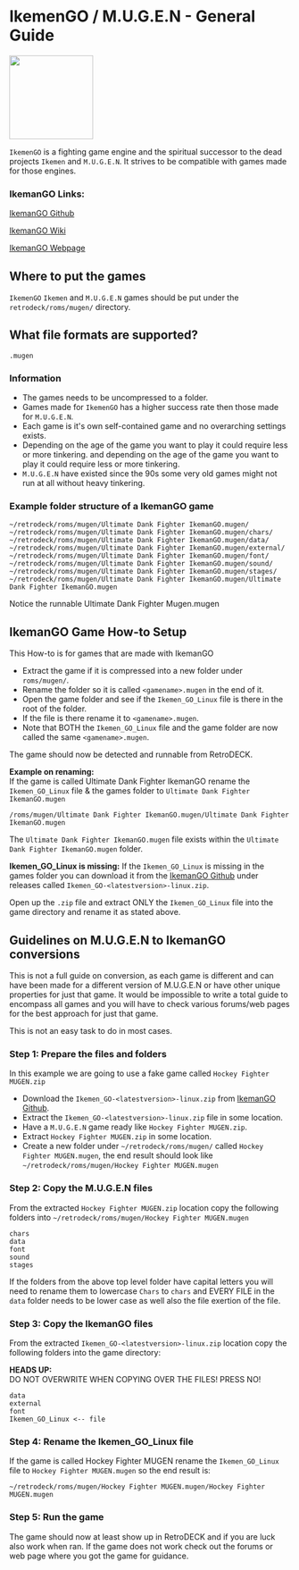 # IkemenGO / M.U.G.E.N - General Guide

<img src="../../../wiki_images/logos/ikemen-go-logo.png" width="150">

`IkemenGO` is a fighting game engine and the spiritual successor to the dead projects `Ikemen` and `M.U.G.E.N`. It strives to be compatible with games made for those engines.


### IkemanGO Links:

[IkemanGO Github](https://github.com/ikemen-engine/Ikemen-GO)

[IkemanGO Wiki](https://github.com/ikemen-engine/Ikemen-GO/wiki)

[IkemanGO Webpage](https://ikemen-engine.github.io/)




## Where to put the games
`IkemenGO` `Ikemen` and `M.U.G.E.N` games should be put under the `retrodeck/roms/mugen/` directory.

## What file formats are supported?

`.mugen`

### Information

- The games needs to be uncompressed to a folder.
- Games made for `IkemenGO` has a higher success rate then those made for `M.U.G.E.N`.
- Each game is it's own self-contained game and no overarching settings exists.
- Depending on the age of the game you want to play it could require less or more tinkering.
and depending on the age of the game you want to play it could require less or more tinkering.
- `M.U.G.E.N` have existed since the 90s some very old games might not run at all without heavy tinkering.

### Example folder structure of a IkemanGO game

```
~/retrodeck/roms/mugen/Ultimate Dank Fighter IkemanGO.mugen/
~/retrodeck/roms/mugen/Ultimate Dank Fighter IkemanGO.mugen/chars/
~/retrodeck/roms/mugen/Ultimate Dank Fighter IkemanGO.mugen/data/
~/retrodeck/roms/mugen/Ultimate Dank Fighter IkemanGO.mugen/external/
~/retrodeck/roms/mugen/Ultimate Dank Fighter IkemanGO.mugen/font/
~/retrodeck/roms/mugen/Ultimate Dank Fighter IkemanGO.mugen/sound/
~/retrodeck/roms/mugen/Ultimate Dank Fighter IkemanGO.mugen/stages/
~/retrodeck/roms/mugen/Ultimate Dank Fighter IkemanGO.mugen/Ultimate Dank Fighter IkemanGO.mugen
```
Notice the runnable Ultimate Dank Fighter Mugen.mugen

## IkemanGO Game How-to Setup

This How-to is for games that are made with IkemanGO

- Extract the game if it is compressed into a new folder under `roms/mugen/`.
- Rename the folder so it is called `<gamename>.mugen` in the end of it.
- Open the game folder and see if the `Ikemen_GO_Linux` file is there in the root of the folder.
- If the file is there rename it to `<gamename>.mugen`.
- Note that BOTH the `Ikemen_GO_Linux` file and the game folder are now called the same `<gamename>.mugen`.

The game should now be detected and runnable from RetroDECK.

**Example on renaming:** <br>
If the game is called Ultimate Dank Fighter IkemanGO rename the `Ikemen_GO_Linux` file & the games folder to `Ultimate Dank Fighter IkemanGO.mugen`

```/roms/mugen/Ultimate Dank Fighter IkemanGO.mugen/Ultimate Dank Fighter IkemanGO.mugen```

The `Ultimate Dank Fighter IkemanGO.mugen` file exists within the `Ultimate Dank Fighter IkemanGO.mugen` folder.

**Ikemen_GO_Linux is missing:**
If the `Ikemen_GO_Linux` is missing in the games folder you can download it from the [IkemanGO Github](https://github.com/ikemen-engine/Ikemen-GO) under releases called
`Ikemen_GO-<latestversion>-linux.zip`.

Open up the `.zip` file and extract ONLY the `Ikemen_GO_Linux` file into the game directory and rename it as stated above.

## Guidelines on M.U.G.E.N to IkemanGO conversions

This is not a full guide on conversion, as each game is different and can have been made for a different version of M.U.G.E.N or have other unique properties for just that game.
It would be impossible to write a total guide to encompass all games and you will have to check various forums/web pages for the best approach for just that game.

This is not an easy task to do in most cases.

### Step 1: Prepare the files and folders

In this example we are going to use a fake game called `Hockey Fighter MUGEN.zip`

- Download the `Ikemen_GO-<latestversion>-linux.zip` from [IkemanGO Github](https://github.com/ikemen-engine/Ikemen-GO).
- Extract the `Ikemen_GO-<latestversion>-linux.zip` file in some location.
- Have a `M.U.G.E.N` game ready like `Hockey Fighter MUGEN.zip`.
- Extract `Hockey Fighter MUGEN.zip` in some location.
- Create a new folder under `~/retrodeck/roms/mugen/` called `Hockey Fighter MUGEN.mugen`, the end result should look like `~/retrodeck/roms/mugen/Hockey Fighter MUGEN.mugen`

### Step 2: Copy the M.U.G.E.N files

From the extracted `Hockey Fighter MUGEN.zip` location copy the following folders into `~/retrodeck/roms/mugen/Hockey Fighter MUGEN.mugen`

```
chars
data
font
sound
stages
```
If the folders from the above top level folder have capital letters you will need to rename them to lowercase `Chars` to `chars` and EVERY FILE in the `data` folder needs to be lower case as well also the file exertion of the file.

### Step 3: Copy the IkemanGO files


From the extracted `Ikemen_GO-<latestversion>-linux.zip` location copy the following folders into the game directory:

**HEADS UP:** <br>
DO NOT OVERWRITE WHEN COPYING OVER THE FILES! PRESS NO!


```
data
external
font
Ikemen_GO_Linux <-- file
```

### Step 4: Rename the Ikemen_GO_Linux file

If the game is called Hockey Fighter MUGEN rename the `Ikemen_GO_Linux` file to `Hockey Fighter MUGEN.mugen` so the end result is:

```~/retrodeck/roms/mugen/Hockey Fighter MUGEN.mugen/Hockey Fighter MUGEN.mugen```

### Step 5: Run the game

The game should now at least show up in RetroDECK and if you are luck also work when ran. If the game does not work check out the forums or web page where you got the game for guidance.
